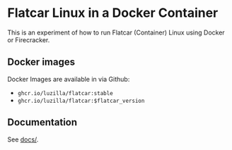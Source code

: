 # Flatcar Linux in a Docker Container

This is an experiment of how to run Flatcar (Container) Linux using Docker or Firecracker.

## Docker images

Docker Images are available in via Github:

 - `ghcr.io/luzilla/flatcar:stable`
 - `ghcr.io/luzilla/flatcar:$flatcar_version`

## Documentation

See [docs/](docs/).
